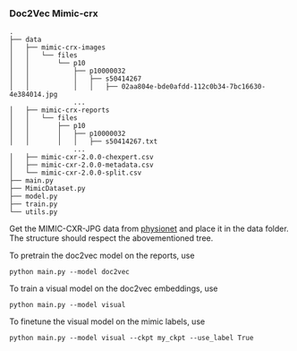 ### Doc2Vec Mimic-crx

```
.
├── data
│   ├── mimic-crx-images
│   │   └── files
│   │       └── p10
│   │           ├── p10000032
│   │           │   ├── s50414267
│   │           │   │   ├── 02aa804e-bde0afdd-112c0b34-7bc16630-4e384014.jpg
                ...
│   ├── mimic-crx-reports
│   │   └── files
│   │       ├── p10
│   │       │   ├── p10000032
│   │       │   │   ├── s50414267.txt
                ...
│   ├── mimic-cxr-2.0.0-chexpert.csv
│   ├── mimic-cxr-2.0.0-metadata.csv
│   └── mimic-cxr-2.0.0-split.csv
├── main.py
├── MimicDataset.py
├── model.py
├── train.py
└── utils.py
```

Get the MIMIC-CXR-JPG data from [physionet](https://physionet.org/content/mimic-cxr-jpg/2.0.0/) and place it in the data folder. The structure should respect the abovementioned tree.<br/>

To pretrain the doc2vec model on the reports, use
```
python main.py --model doc2vec
```
To train a visual model on the doc2vec embeddings, use
```
python main.py --model visual
```

To finetune the visual model on the mimic labels, use
```
python main.py --model visual --ckpt my_ckpt --use_label True
```

